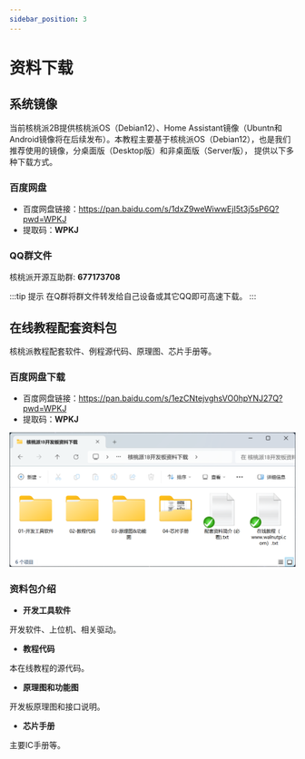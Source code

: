 ```yaml
---
sidebar_position: 3
---
```


# 资料下载

## 系统镜像

当前核桃派2B提供核桃派OS（Debian12）、Home Assistant镜像（Ubuntn和Android镜像将在后续发布）。本教程主要基于核桃派OS（Debian12），也是我们推荐使用的镜像，分桌面版（Desktop版）和非桌面版（Server版）， 提供以下多种下载方式。

### 百度网盘

- 百度网盘链接：https://pan.baidu.com/s/1dxZ9weWiwwEjI5t3j5sP6Q?pwd=WPKJ
- 提取码：**WPKJ**

### QQ群文件

核桃派开源互助群:  **677173708**

:::tip 提示
在Q群将群文件转发给自己设备或其它QQ即可高速下载。
:::

## 在线教程配套资料包

核桃派教程配套软件、例程源代码、原理图、芯片手册等。

### 百度网盘下载

- 百度网盘链接：https://pan.baidu.com/s/1ezCNtejvghsVO0hpYNJ27Q?pwd=WPKJ
- 提取码：**WPKJ**

![download](./img/download/download3.png)


### 资料包介绍

- **开发工具软件**

开发软件、上位机、相关驱动。

- **教程代码**

本在线教程的源代码。

- **原理图和功能图**

开发板原理图和接口说明。

- **芯片手册**

主要IC手册等。

